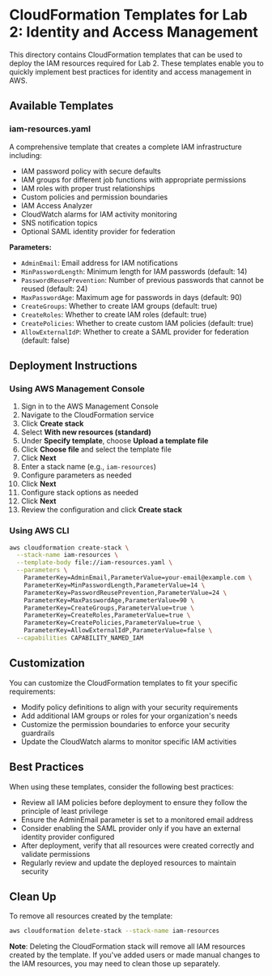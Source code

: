 # CloudFormation Templates for Lab 2: Identity and Access Management

This directory contains CloudFormation templates that can be used to deploy the IAM resources required for Lab 2. These templates enable you to quickly implement best practices for identity and access management in AWS.

## Available Templates

### iam-resources.yaml

A comprehensive template that creates a complete IAM infrastructure including:

- IAM password policy with secure defaults
- IAM groups for different job functions with appropriate permissions
- IAM roles with proper trust relationships
- Custom policies and permission boundaries
- IAM Access Analyzer
- CloudWatch alarms for IAM activity monitoring
- SNS notification topics
- Optional SAML identity provider for federation

**Parameters:**
- `AdminEmail`: Email address for IAM notifications
- `MinPasswordLength`: Minimum length for IAM passwords (default: 14)
- `PasswordReusePrevention`: Number of previous passwords that cannot be reused (default: 24)
- `MaxPasswordAge`: Maximum age for passwords in days (default: 90)
- `CreateGroups`: Whether to create IAM groups (default: true)
- `CreateRoles`: Whether to create IAM roles (default: true)
- `CreatePolicies`: Whether to create custom IAM policies (default: true)
- `AllowExternalIdP`: Whether to create a SAML provider for federation (default: false)

## Deployment Instructions

### Using AWS Management Console

1. Sign in to the AWS Management Console
2. Navigate to the CloudFormation service
3. Click **Create stack**
4. Select **With new resources (standard)**
5. Under **Specify template**, choose **Upload a template file**
6. Click **Choose file** and select the template file
7. Click **Next**
8. Enter a stack name (e.g., `iam-resources`)
9. Configure parameters as needed
10. Click **Next**
11. Configure stack options as needed
12. Click **Next**
13. Review the configuration and click **Create stack**

### Using AWS CLI

```bash
aws cloudformation create-stack \
  --stack-name iam-resources \
  --template-body file://iam-resources.yaml \
  --parameters \
    ParameterKey=AdminEmail,ParameterValue=your-email@example.com \
    ParameterKey=MinPasswordLength,ParameterValue=14 \
    ParameterKey=PasswordReusePrevention,ParameterValue=24 \
    ParameterKey=MaxPasswordAge,ParameterValue=90 \
    ParameterKey=CreateGroups,ParameterValue=true \
    ParameterKey=CreateRoles,ParameterValue=true \
    ParameterKey=CreatePolicies,ParameterValue=true \
    ParameterKey=AllowExternalIdP,ParameterValue=false \
  --capabilities CAPABILITY_NAMED_IAM
```

## Customization

You can customize the CloudFormation templates to fit your specific requirements:

- Modify policy definitions to align with your security requirements
- Add additional IAM groups or roles for your organization's needs
- Customize the permission boundaries to enforce your security guardrails
- Update the CloudWatch alarms to monitor specific IAM activities

## Best Practices

When using these templates, consider the following best practices:

- Review all IAM policies before deployment to ensure they follow the principle of least privilege
- Ensure the AdminEmail parameter is set to a monitored email address
- Consider enabling the SAML provider only if you have an external identity provider configured
- After deployment, verify that all resources were created correctly and validate permissions
- Regularly review and update the deployed resources to maintain security

## Clean Up

To remove all resources created by the template:

```bash
aws cloudformation delete-stack --stack-name iam-resources
```

**Note**: Deleting the CloudFormation stack will remove all IAM resources created by the template. If you've added users or made manual changes to the IAM resources, you may need to clean those up separately. 
